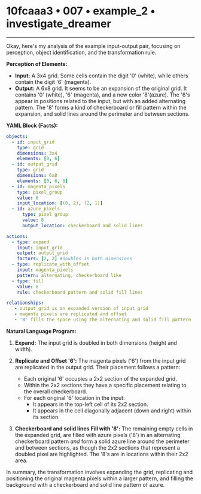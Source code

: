# 10fcaaa3 • 007 • example_2 • investigate_dreamer

---
Okay, here's my analysis of the example input-output pair, focusing on perception, object identification, and the transformation rule.

**Perception of Elements:**

*   **Input:** A 3x4 grid. Some cells contain the digit '0' (white), while others contain the digit '6' (magenta).
*   **Output:** A 6x8 grid. It seems to be an expansion of the original grid. It contains '0' (white), '6' (magenta), and a new color '8'(azure). The '6's appear in positions related to the input, but with an added alternating pattern. The '8' forms a kind of checkerboard or fill pattern within the expansion, and solid lines around the perimeter and between sections.

**YAML Block (Facts):**



```yaml
objects:
  - id: input_grid
    type: grid
    dimensions: 3x4
    elements: [0, 6]
  - id: output_grid
    type: grid
    dimensions: 6x8
    elements: [0, 6, 8]
  - id: magenta_pixels
    type: pixel_group
    value: 6
    input_location: [(0, 2), (2, 1)]
  - id: azure_pixels
      type: pixel group
      value: 8
      output_location: checkerboard and solid lines

actions:
  - type: expand
    input: input_grid
    output: output_grid
    factors: [2, 2] #doubles in both dimensions
  - type: replicate_with_offset
    input: magenta_pixels
    pattern: alternating, checkerboard like
  - type: fill
    value: 8
    rule: checkerboard pattern and solid fill lines

relationships:
   - output_grid is an expanded version of input_grid
   - magenta pixels are replicated and offset
   - '8' fills the space using the alternating and solid fill pattern
```



**Natural Language Program:**

1.  **Expand:** The input grid is doubled in both dimensions (height and width).

2.  **Replicate and Offset '6':** The magenta pixels ('6') from the input grid are replicated in the output grid. Their placement follows a pattern:
    *   Each original '6' occupies a 2x2 section of the expanded grid.
    *   Within the 2x2 sections they have a specific placement relating to the overall checkerboard.
    *   For each original '6' location in the input:
        *   It appears in the top-left cell of its 2x2 section.
        *   It appears in the cell diagonally adjacent (down and right) within its section.

3.  **Checkerboard and solid lines Fill with '8':** The remaining empty cells in the expanded grid, are filled with azure pixels ('8') in an alternating checkerboard pattern *and* form a solid azure line around the perimeter and between sections, as though the 2x2 sections that represent a doubled pixel are highlighted. The '8's are in locations within their 2x2 area.

In summary, the transformation involves expanding the grid, replicating and positioning the original magenta pixels within a larger pattern, and filling the background with a checkerboard and solid line pattern of azure.

